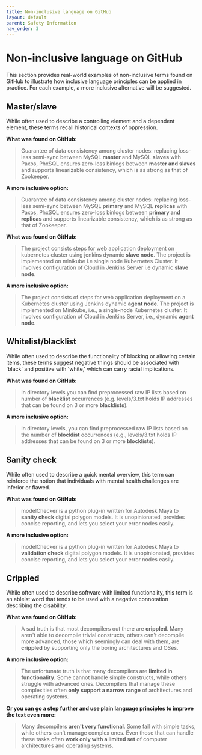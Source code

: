 ```yaml
---
title: Non-inclusive language on GitHub
layout: default
parent: Safety Information
nav_order: 3
---
```


# Non-inclusive language on GitHub

This section provides real-world examples of non-inclusive terms found on GitHub to illustrate how inclusive language principles can be applied in practice. For each example, a more inclusive alternative will be suggested.

## Master/slave

While often used to describe a controlling element and a dependent element, these terms recall historical contexts of oppression.

**What was found on GitHub:**

> Guarantee of data consistency among cluster nodes: replacing loss-less semi-sync between MySQL **master** and MySQL **slaves** with Paxos, PhxSQL ensures zero-loss binlogs between **master and slaves** and supports linearizable consistency, which is as strong as that of Zookeeper.

**A more inclusive option:**

> Guarantee of data consistency among cluster nodes: replacing loss-less semi-sync between MySQL **primary** and MySQL **replicas** with Paxos, PhxSQL ensures zero-loss binlogs between **primary and replicas** and supports linearizable consistency, which is as strong as that of Zookeeper.

**What was found on GitHub:**

> The project consists steps for web application deployment on kubernetes cluster using jenkins dynamic **slave node**. The project is implemented on minikube i.e single node Kubernetes Cluster. It involves configuration of Cloud in Jenkins Server i.e dynamic **slave node**.

**A more inclusive option:**

> The project consists of steps for web application deployment on a Kubernetes cluster using Jenkins dynamic **agent node**. The project is implemented on Minikube, i.e., a single-node Kubernetes cluster. It involves configuration of Cloud in Jenkins Server, i.e., dynamic **agent node**.

## Whitelist/blacklist

While often used to describe the functionality of blocking or allowing certain items, these terms suggest negative things should be associated with 'black' and positive with 'white,' which can carry racial implications.

**What was found on GitHub:**

> In directory levels you can find preprocessed raw IP lists based on number of **blacklist** occurrences (e.g. levels/3.txt holds IP addresses that can be found on 3 or more **blacklists**).

**A more inclusive option:**

> In directory levels, you can find preprocessed raw IP lists based on the number of **blocklist** occurrences (e.g., levels/3.txt holds IP addresses that can be found on 3 or more **blocklists**).

## Sanity check

While often used to describe a quick mental overview, this term can reinforce the notion that individuals with mental health challenges are inferior or flawed.

**What was found on GitHub:**

> modelChecker is a python plug-in written for Autodesk Maya to **sanity check** digital polygon models. It is unopinionated, provides concise reporting, and lets you select your error nodes easily.

**A more inclusive option:**

> modelChecker is a python plug-in written for Autodesk Maya to **validation check** digital polygon models. It is unopinionated, provides concise reporting, and lets you select your error nodes easily.

## Crippled

While often used to describe software with limited functionality, this term is an ableist word that tends to be used with a negative connotation describing the disability.

**What was found on GitHub:**

> A sad truth is that most decompilers out there are **crippled**. Many aren't able to decompile trivial constructs, others can't decompile more advanced, those which seemingly can deal with them, are **crippled** by supporting only the boring architectures and OSes.

**A more inclusive option:**

> The unfortunate truth is that many decompilers are **limited in functionality**. Some cannot handle simple constructs, while others struggle with advanced ones. Decompilers that manage these complexities often **only support a narrow range** of architectures and operating systems.

**Or you can go a step further and use plain language principles to improve the text even more:**

> Many decompilers **aren't very functional**. Some fail with simple tasks, while others can't manage complex ones. Even those that can handle these tasks often **work only with a limited set** of computer architectures and operating systems.